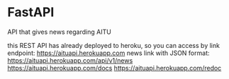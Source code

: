 # FastAPI

API that gives news regarding AITU

this REST API has already deployed to heroku, so you can access by link
endpoint: https://aituapi.herokuapp.com
news link with JSON format: https://aituapi.herokuapp.com/api/v1/news
https://aituapi.herokuapp.com/docs
https://aituapi.herokuapp.com/redoc
